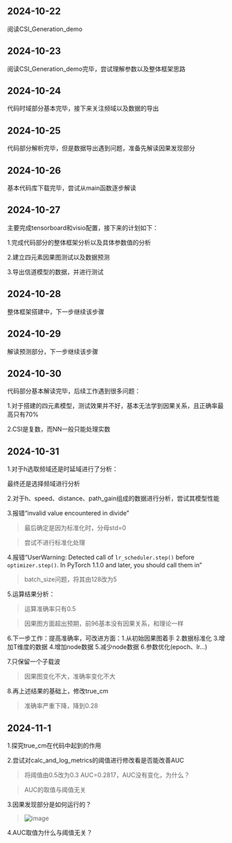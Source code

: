 ## 2024-10-22

阅读CSI_Generation_demo

## 2024-10-23

阅读CSI_Generation_demo完毕，尝试理解参数以及整体框架思路

## 2024-10-24

代码时域部分基本完毕，接下来关注频域以及数据的导出

## 2024-10-25

代码部分解析完毕，但是数据导出遇到问题，准备先解读因果发现部分

## 2024-10-26

基本代码库下载完毕，尝试从main函数逐步解读

## 2024-10-27

主要完成tensorboard和visio配置，接下来的计划如下：

1.完成代码部分的整体框架分析以及具体参数值的分析

2.建立四元素因果图测试以及数据预测

3.导出信道模型的数据，并进行测试

## 2024-10-28

整体框架搭建中，下一步继续该步骤

## 2024-10-29

解读预测部分，下一步继续该步骤

## 2024-10-30

代码部分基本解读完毕，后续工作遇到很多问题：

1.对于搭建的四元素模型，测试效果并不好，基本无法学到因果关系，且正确率最高只有70%

2.CSI是复数，而NN一般只能处理实数

## 2024-10-31

1.对于h选取频域还是时延域进行了分析：

最终还是选择频域进行分析

2.对于h、speed、distance、path_gain组成的数据进行分析，尝试其模型性能

3.报错“invalid value encountered in divide”

> 最后确定是因为标准化时，分母std=0

> 尝试不进行标准化处理

4.报错“UserWarning: Detected call of `lr_scheduler.step()` before `optimizer.step()`. In PyTorch 1.1.0 and later, you should call them in” 

> batch_size问题，将其由128改为5

5.运算结果分析：

> 运算准确率只有0.5

> 因果图方面超出预期，前96基本没有因果关系，和理论一样

6.下一步工作：提高准确率，可改进方面：1.从初始因果图着手 2.数据标准化 3.增加T维度的数据 4.增加node数据 5.减少node数据 6.参数优化(epoch、lr...)

7.只保留一个子载波

> 因果图变化不大，准确率变化不大

8.再上述结果的基础上，修改true_cm

> 准确率严重下降，降到0.28

## 2024-11-1

1.探究true_cm在代码中起到的作用

2.尝试对calc_and_log_metrics的阈值进行修改看是否能改善AUC

> 将阈值由0.5改为0.3 AUC=0.2817，AUC没有变化，为什么？

> AUC的取值与阈值无关

3.因果发现部分是如何运行的？

> ![image](https://github.com/user-attachments/assets/7552dcb4-6b75-431c-badf-d9b6e34497ac)

4.AUC取值为什么与阈值无关？



